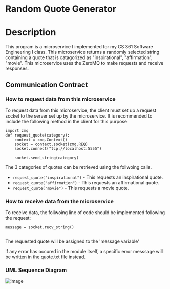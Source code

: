 # Random Quote Generator

# Description
This program is a microservice I implemented for my CS 361 Software Engineering I class. This microservice returns a 
randomly selected string containing a quote that is catagorized as "inspirational", "affirmation", "movie". This microservice uses the ZeroMQ to make requests and receive responses.
## Communication Contract

### How to request data from this microservice
To request data from this microservice, the client must set up a request socket to the server set up by the microservice. It is recommended to include the following method in the client for this purpose
```
import zmq
def request_quote(category):
    context = zmq.Context()
    socket = context.socket(zmq.REQ)
    socket.connect("tcp://localhost:5555")

    socket.send_string(category)
```
The 3 categories of quotes can be retrieved using the follwoing calls.

* `request_quote("inspirational")` - This requests an inspirational quote.
* `request_quote("affirmation")` - This requests an affirmational quote.
* `request_quote("movie")` - This requests a movie quote.

### How to receive data from the microservice
To receive data, the follwoing line of code should be implemented following the request:
```
message = socket.recv_string()
    
```
The requested quote will be assigned to the 'message variable'

if any error has occured in the module itself, a specific error messsage will be written in the quote.txt file instead.
### UML Sequence Diagram
![image]([https://raw.githubusercontent.com/lek5osu/cs361_random_quote_generator/main/updatedUML.png])

